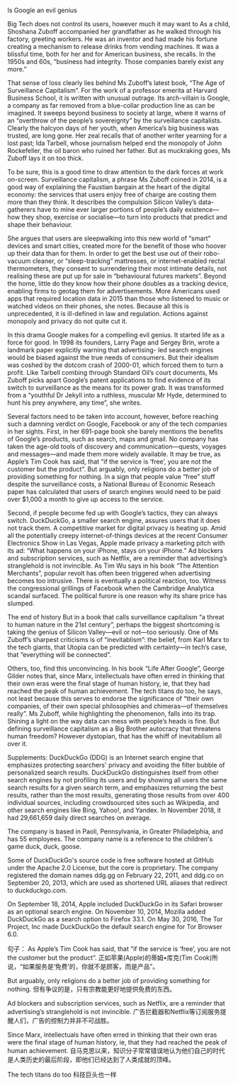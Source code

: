 Is Google an evil genius

Big Tech does not control its users, however much it may want to
As a child, Shoshana Zuboff accompanied her grandfather as he walked through his factory, greeting workers. He was an inventor and had made his fortune creating a mechanism to release drinks from vending machines. It was a blissful time, both for her and for American business, she recalls. In the 1950s and 60s, “business had integrity. Those companies barely exist any more.”

That sense of loss clearly lies behind Ms Zuboff’s latest book, “The Age of Surveillance Capitalism”. For the work of a professor emerita at Harvard Business School, it is written with unusual outrage. Its arch-villain is Google, a company as far removed from a blue-collar production line as can be imagined. It sweeps beyond business to society at large, where it warns of an “overthrow of the people’s sovereignty” by the surveillance capitalists. Clearly the halcyon days of her youth, when America’s big business was trusted, are long gone. Her zeal recalls that of another writer yearning for a lost past; Ida Tarbell, whose journalism helped end the monopoly of John Rockefeller, the oil baron who ruined her father. But as muckraking goes, Ms Zuboff lays it on too thick.

To be sure, this is a good time to draw attention to the dark forces at work on-screen. Surveillance capitalism, a phrase Ms Zuboff coined in 2014, is a good way of explaining the Faustian bargain at the heart of the digital economy: the services that users enjoy free of charge are costing them more than they think. It describes the compulsion Silicon Valley’s data-gatherers have to mine ever larger portions of people’s daily existence—how they shop, exercise or socialise—to turn into products that predict and shape their behaviour.

She argues that users are sleepwalking into this new world of “smart” devices and smart cities, created more for the benefit of those who hoover up their data than for them. In order to get the best use out of their robo-vacuum cleaner, or “sleep-tracking” mattresses, or internet-enabled rectal thermometers, they consent to surrendering their most intimate details, not realising these are put up for sale in “behavioural futures markets”. Beyond the home, little do they know how their phone doubles as a tracking device, enabling firms to geotag them for advertisements. More Americans used apps that required location data in 2015 than those who listened to music or watched videos on their phones, she notes. Because all this is unprecedented, it is ill-defined in law and regulation. Actions against monopoly and privacy do not quite cut it.

In this drama Google makes for a compelling evil genius. It started life as a force for good. In 1998 its founders, Larry Page and Sergey Brin, wrote a landmark paper explicitly warning that advertising- led search engines would be biased against the true needs of consumers. But their idealism was coshed by the dotcom crash of 2000-01, which forced them to turn a profit. Like Tarbell combing through Standard Oil’s court documents, Ms Zuboff picks apart Google’s patent applications to find evidence of its switch to surveillance as the means for its power grab. It was transformed from a “youthful Dr Jekyll into a ruthless, muscular Mr Hyde, determined to hunt his prey anywhere, any time”, she writes.

Several factors need to be taken into account, however, before reaching such a damning verdict on Google, Facebook or any of the tech companies in her sights. First, in her 691-page book she barely mentions the benefits of Google’s products, such as search, maps and gmail. No company has taken the age-old tools of discovery and communication—quests, voyages and messages—and made them more widely available. It may be true, as Apple’s Tim Cook has said, that “if the service is ‘free’, you are not the customer but the product”. But arguably, only religions do a better job of providing something for nothing. In a sign that people value “free” stuff despite the surveillance costs, a National Bureau of Economic Reseach paper has calculated that users of search engines would need to be paid over $1,000 a month to give up access to the service.

Second, if people become fed up with Google’s tactics, they can always switch. DuckDuckGo, a smaller search engine, assures users that it does not track them. A competitive market for digital privacy is heating up. Amid all the potentially creepy internet-of-things devices at the recent Consumer Electronics Show in Las Vegas, Apple made privacy a marketing pitch with its ad: “What happens on your iPhone, stays on your iPhone.” Ad blockers and subscription services, such as Netflix, are a reminder that advertising’s stranglehold is not invincible. As Tim Wu says in his book “The Attention Merchants”, popular revolt has often been triggered when advertising becomes too intrusive. There is eventually a political reaction, too. Witness the congressional grillings of Facebook when the Cambridge Analytica scandal surfaced. The political furore is one reason why its share price has slumped.

The end of history
But in a book that calls surveillance capitalism “a threat to human nature in the 21st century”, perhaps the biggest shortcoming is taking the genius of Silicon Valley—evil or not—too seriously. One of Ms Zuboff’s sharpest criticisms is of “inevitablism”: the belief, from Karl Marx to the tech giants, that Utopia can be predicted with certainty—in tech’s case, that “everything will be connected”.

Others, too, find this unconvincing. In his book “Life After Google”, George Gilder notes that, since Marx, intellectuals have often erred in thinking that their own eras were the final stage of human history, ie, that they had reached the peak of human achievement. The tech titans do too, he says, not least because this serves to endorse the significance of “their own companies, of their own special philosophies and chimeras—of themselves really”. Ms Zuboff, while highlighting the phenomenon, falls into its trap. Shining a light on the way data can mess with people’s heads is fine. But defining surveillance capitalism as a Big Brother autocracy that threatens human freedom? However dystopian, that has the whiff of inevitablism all over it.

Supplements:
DuckDuckGo (DDG) is an Internet search engine that emphasizes protecting searchers' privacy and avoiding the filter bubble of personalized search results. DuckDuckGo distinguishes itself from other search engines by not profiling its users and by showing all users the same search results for a given search term, and emphasizes returning the best results, rather than the most results, generating those results from over 400 individual sources, including crowdsourced sites such as Wikipedia, and other search engines like Bing, Yahoo!, and Yandex. In November 2018, it had 29,661,659 daily direct searches on average.

The company is based in Paoli, Pennsylvania, in Greater Philadelphia, and has 55 employees. The company name is a reference to the children's game duck, duck, goose.

Some of DuckDuckGo's source code is free software hosted at GitHub under the Apache 2.0 License, but the core is proprietary. The company registered the domain names ddg.gg on February 22, 2011, and ddg.co on September 20, 2013, which are used as shortened URL aliases that redirect to duckduckgo.com.

On September 18, 2014, Apple included DuckDuckGo in its Safari browser as an optional search engine. On November 10, 2014, Mozilla added DuckDuckGo as a search option to Firefox 33.1. On May 30, 2016, The Tor Project, Inc made DuckDuckGo the default search engine for Tor Browser 6.0.


句子：
As Apple’s Tim Cook has said, that “if the service is ‘free’, you are not the customer but the product”.
正如苹果(Apple)的蒂姆•库克(Tim Cook)所说，“如果服务是‘免费’的，你就不是顾客，而是产品”。

But arguably, only religions do a better job of providing something for nothing.
但有争议的是，只有宗教能更好地提供免费的东西。

Ad blockers and subscription services, such as Netflix, are a reminder that advertising’s stranglehold is not invincible.
广告拦截器和Netflix等订阅服务提醒人们，广告的控制力并非不可战胜。

Since Marx, intellectuals have often erred in thinking that their own eras were the final stage of human history, ie, that they had reached the peak of human achievement.
自马克思以来，知识分子常常错误地认为他们自己的时代是人类历史的最后阶段，即他们已经达到了人类成就的顶峰。

The tech titans do too
科技巨头也一样